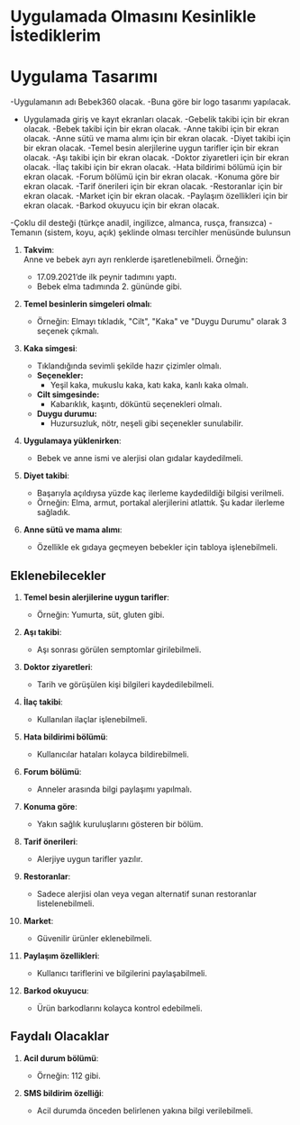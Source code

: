 
# Uygulamada Olmasını Kesinlikle İstediklerim

# Uygulama Tasarımı
-Uygulamanın adı Bebek360 olacak.
-Buna göre bir logo tasarımı yapılacak.
- Uygulamada giriş ve kayıt ekranları olacak.
-Gebelik takibi için bir ekran olacak.
-Bebek takibi için bir ekran olacak.
-Anne takibi için bir ekran olacak.
-Anne sütü ve mama alımı için bir ekran olacak.
-Diyet takibi için bir ekran olacak.
-Temel besin alerjilerine uygun tarifler için bir ekran olacak.
-Aşı takibi için bir ekran olacak.
-Doktor ziyaretleri için bir ekran olacak.
-İlaç takibi için bir ekran olacak.
-Hata bildirimi bölümü için bir ekran olacak.
-Forum bölümü için bir ekran olacak.
-Konuma göre bir ekran olacak.
-Tarif önerileri için bir ekran olacak.
-Restoranlar için bir ekran olacak.
-Market için bir ekran olacak.
-Paylaşım özellikleri için bir ekran olacak.
-Barkod okuyucu için bir ekran olacak.

-Çoklu dil desteği (türkçe anadil, ingilizce, almanca, rusça, fransızca) 
-Temanın (sistem, koyu, açık) şeklinde olması tercihler menüsünde bulunsun

1. **Takvim**:  
   Anne ve bebek ayrı ayrı renklerde işaretlenebilmeli. Örneğin:  
   - 17.09.2021’de ilk peynir tadımını yaptı.  
   - Bebek elma tadımında 2. gününde gibi.  

2. **Temel besinlerin simgeleri olmalı**:  
   - Örneğin: Elmayı tıkladık, "Cilt", "Kaka" ve "Duygu Durumu" olarak 3 seçenek çıkmalı.  

3. **Kaka simgesi**:  
   - Tıklandığında sevimli şekilde hazır çizimler olmalı.  
   - **Seçenekler:**  
     - Yeşil kaka, mukuslu kaka, katı kaka, kanlı kaka olmalı.  
   - **Cilt simgesinde:**  
     - Kabarıklık, kaşıntı, döküntü seçenekleri olmalı.  
   - **Duygu durumu:**  
     - Huzursuzluk, nötr, neşeli gibi seçenekler sunulabilir.  

4. **Uygulamaya yüklenirken**:  
   - Bebek ve anne ismi ve alerjisi olan gıdalar kaydedilmeli.  

5. **Diyet takibi**:  
   - Başarıyla açıldıysa yüzde kaç ilerleme kaydedildiği bilgisi verilmeli.  
   - Örneğin: Elma, armut, portakal alerjilerini atlattık. Şu kadar ilerleme sağladık.  

6. **Anne sütü ve mama alımı**:  
   - Özellikle ek gıdaya geçmeyen bebekler için tabloya işlenebilmeli.  

## Eklenebilecekler

1. **Temel besin alerjilerine uygun tarifler**:  
   - Örneğin: Yumurta, süt, gluten gibi.  

2. **Aşı takibi**:  
   - Aşı sonrası görülen semptomlar girilebilmeli.  

3. **Doktor ziyaretleri**:  
   - Tarih ve görüşülen kişi bilgileri kaydedilebilmeli.  

4. **İlaç takibi**:  
   - Kullanılan ilaçlar işlenebilmeli.  

5. **Hata bildirimi bölümü**:  
   - Kullanıcılar hataları kolayca bildirebilmeli.  

6. **Forum bölümü**:  
   - Anneler arasında bilgi paylaşımı yapılmalı.  

7. **Konuma göre**:  
   - Yakın sağlık kuruluşlarını gösteren bir bölüm.  

8. **Tarif önerileri**:  
   - Alerjiye uygun tarifler yazılır.  

9. **Restoranlar**:  
   - Sadece alerjisi olan veya vegan alternatif sunan restoranlar listelenebilmeli.  

10. **Market**:  
    - Güvenilir ürünler eklenebilmeli.  

11. **Paylaşım özellikleri**:  
    - Kullanıcı tariflerini ve bilgilerini paylaşabilmeli.  

12. **Barkod okuyucu**:  
    - Ürün barkodlarını kolayca kontrol edebilmeli.  

## Faydalı Olacaklar

1. **Acil durum bölümü**:  
   - Örneğin: 112 gibi.  

2. **SMS bildirim özelliği**:  
   - Acil durumda önceden belirlenen yakına bilgi verilebilmeli.  
